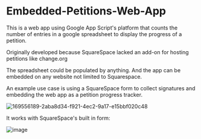 # Embedded-Petitions-Web-App
This is a web app using Google App Script's platform that counts the number of entries in a google spreadsheet to display the progress of a petition.


<p>Originally developed because SquareSpace lacked an add-on for hosting petitions like change.org</p>


<p>The spreadsheet could be populated by anything. And the app can be embedded on any website not limited to Squarespace.</p>


<p>An example use case is using a SquareSpace form to collect signatures and embedding the web app as a petition progress tracker.</p>


![169556189-2aba8d34-f921-4ec2-9a17-e15bbf020c48](https://user-images.githubusercontent.com/46388269/169562051-55a09926-6802-4b2d-a267-965beaaec5f0.png)

It works with SquareSpace's built in form:

![image](https://user-images.githubusercontent.com/46388269/169556330-ba158fa2-62bf-4324-95e5-a70bcc3b29c2.png)

